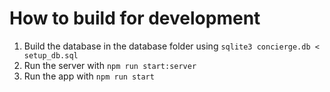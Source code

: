 # How to build for development

1. Build the database in the database folder using ```sqlite3 concierge.db < setup_db.sql```
2. Run the server with ```npm run start:server```
3. Run the app with ```npm run start```
